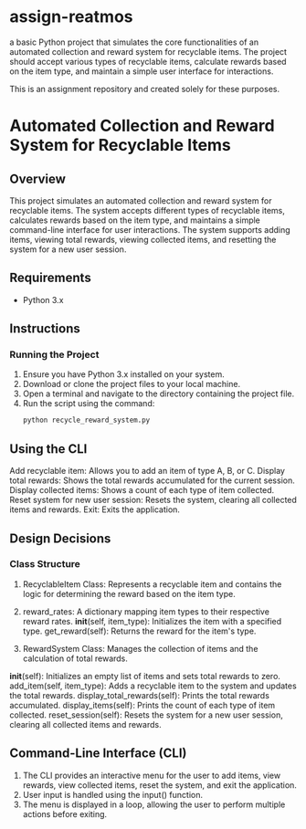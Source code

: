 # assign-reatmos
a basic Python project that simulates the core functionalities of an automated collection and reward system for recyclable items. The project should accept various types of recyclable items, calculate rewards based on the item type, and maintain a simple user interface for interactions.

This is an assignment repository and created solely for these purposes.

# Automated Collection and Reward System for Recyclable Items

## Overview

This project simulates an automated collection and reward system for recyclable items. The system accepts different types of recyclable items, calculates rewards based on the item type, and maintains a simple command-line interface for user interactions. The system supports adding items, viewing total rewards, viewing collected items, and resetting the system for a new user session.

## Requirements

- Python 3.x

## Instructions

### Running the Project

1. Ensure you have Python 3.x installed on your system.
2. Download or clone the project files to your local machine.
3. Open a terminal and navigate to the directory containing the project file.
4. Run the script using the command:
   ```sh
   python recycle_reward_system.py

## Using the CLI
Add recyclable item: Allows you to add an item of type A, B, or C.
Display total rewards: Shows the total rewards accumulated for the current session.
Display collected items: Shows a count of each type of item collected.
Reset system for new user session: Resets the system, clearing all collected items and rewards.
Exit: Exits the application.
## Design Decisions
### Class Structure
1. RecyclableItem Class: Represents a recyclable item and contains the logic for determining the reward based on the item type.

2. reward_rates: A dictionary mapping item types to their respective reward rates.
__init__(self, item_type): Initializes the item with a specified type.
get_reward(self): Returns the reward for the item's type.
3. RewardSystem Class: Manages the collection of items and the calculation of total rewards.

__init__(self): Initializes an empty list of items and sets total rewards to zero.
add_item(self, item_type): Adds a recyclable item to the system and updates the total rewards.
display_total_rewards(self): Prints the total rewards accumulated.
display_items(self): Prints the count of each type of item collected.
reset_session(self): Resets the system for a new user session, clearing all collected items and rewards.
## Command-Line Interface (CLI)
1. The CLI provides an interactive menu for the user to add items, view rewards, view collected items, reset the system, and exit the application.
2. User input is handled using the input() function.
3. The menu is displayed in a loop, allowing the user to perform multiple actions before exiting.